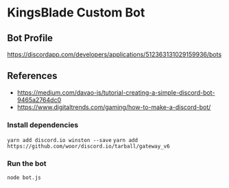# KingsBlade Custom Bot

## Bot Profile
https://discordapp.com/developers/applications/512363131029159936/bots

## References
* https://medium.com/davao-js/tutorial-creating-a-simple-discord-bot-9465a2764dc0
* https://www.digitaltrends.com/gaming/how-to-make-a-discord-bot/


### Install dependencies
`yarn add discord.io winston --save`
`yarn add https://github.com/woor/discord.io/tarball/gateway_v6`


### Run the bot
`node bot.js`

